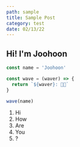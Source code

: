 ```yaml
---
path: sample
title: Sample Post
category: test
date: 02/13/22
---
```


## Hi! I'm Joohoon

```js
const name = 'Joohoon'

const wave = (waver) => {
  return `${waver}: 👋🏻`
}

wave(name)
```

1. Hi
2. How
3. Are
4. You
5. ?
